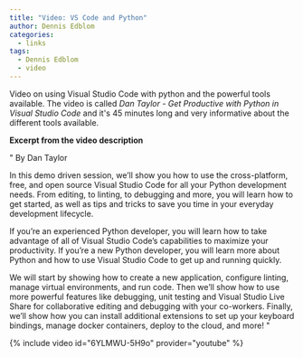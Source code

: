 ```yaml
---
title: "Video: VS Code and Python"
author: Dennis Edblom
categories: 
  - links
tags:
  - Dennis Edblom
  - video
---
```

Video on using Visual Studio Code with python and the powerful tools available. The video is called *Dan Taylor - Get Productive with Python in Visual Studio Code* and it's 45 minutes long and very informative about the different tools available.


**Excerpt from the video description**

" By Dan Taylor

In this demo driven session, we’ll show you how to use the cross-platform, free, and open source Visual Studio Code for all your Python development needs. From editing, to linting, to debugging and more, you will learn how to get started, as well as tips and tricks to save you time in your everyday development lifecycle.

If you’re an experienced Python developer, you will learn how to take advantage of all of Visual Studio Code’s capabilities to maximize your productivity. If you’re a new Python developer, you will learn more about Python and how to use Visual Studio Code to get up and running quickly.

We will start by showing how to create a new application, configure linting, manage virtual environments, and run code. Then we’ll show how to use more powerful features like debugging, unit testing and Visual Studio Live Share for collaborative editing and debugging with your co-workers. Finally, we’ll show how you can install additional extensions to set up your keyboard bindings, manage docker containers, deploy to the cloud, and more! "


{% include video id="6YLMWU-5H9o" provider="youtube" %}
